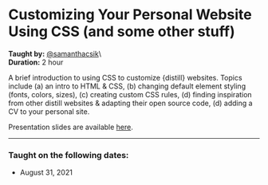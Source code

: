 # Customizing Your Personal Website Using CSS (and some other stuff)
**Taught by:** [@samanthacsik](https://github.com/samanthacsik)\   
**Duration:** 2 hour

A brief introduction to using CSS to customize {distill} websites. Topics include (a) an intro to HTML & CSS, (b) changing default element styling (fonts, colors, sizes), (c) creating custom CSS rules, (d) finding inspiration from other distill websites & adapting their open source code, (d) adding a CV to your personal site.

Presentation slides are available [here](https://ucsb-meds.github.io/customizing-websites-css/#1).

---

### Taught on the following dates:
- August 31, 2021  
